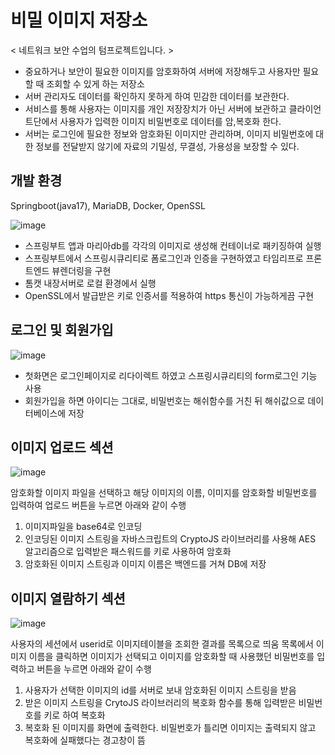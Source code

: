 # 비밀 이미지 저장소
< 네트워크 보안 수업의 텀프로젝트입니다. >
- 중요하거나 보안이 필요한 이미지를 암호화하여 서버에 저장해두고 사용자만 필요할 때 조회할 수 있게 하는 저장소
- 서버 관리자도 데이터를 확인하지 못하게 하여 민감한 데이터를 보관한다. 
- 서비스를 통해 사용자는 이미지를 개인 저장장치가 아닌 서버에 보관하고 클라이언트단에서 사용자가 입력한 이미지 비밀번호로 데이터를 암,복호화 한다. 
- 서버는 로그인에 필요한 정보와 암호화된 이미지만 관리하며, 이미지 비밀번호에 대한 정보를 전달받지 않기에 자료의 기밀성, 무결성, 가용성을 보장할 수 있다.

## 개발 환경
Springboot(java17), MariaDB, Docker, OpenSSL

![image](https://github.com/user-attachments/assets/4ad6a4b3-6d01-44a6-ba3c-4490d5893cc9)

- 스프링부트 앱과 마리아db를 각각의 이미지로 생성해 컨테이너로 패키징하여 실행
- 스프링부트에서 스프링시큐리티로 폼로그인과 인증을 구현하였고 타임리프로 프론트엔드 뷰렌더링을 구현
- 톰캣 내장서버로 로컬 환경에서 실행
- OpenSSL에서 발급받은 키로 인증서를 적용하여 https 통신이 가능하게끔 구현


## 로그인 및 회원가입
![image](https://github.com/user-attachments/assets/6b4213b5-bada-420c-b118-303280e941b0)

- 첫화면은 로그인페이지로 리다이렉트 하였고 스프링시큐리티의 form로그인 기능 사용
- 회원가입을 하면 아이디는 그대로, 비밀번호는 해쉬함수를 거친 뒤 해쉬값으로 데이터베이스에 저장


## 이미지 업로드 섹션
![image](https://github.com/user-attachments/assets/442a214a-8c65-460e-8986-94ca521921f1)

 암호화할 이미지 파일을 선택하고 해당 이미지의 이름, 이미지를 암호화할 비밀번호를 입력하여 업로드 버튼을 누르면 아래와 같이 수행
1) 이미지파일을 base64로 인코딩
2) 인코딩된 이미지 스트링을 자바스크립트의 CryptoJS 라이브러리를 사용해 AES 알고리즘으로 입력받은 패스워드를 키로 사용하여 암호화
3) 암호화된 이미지 스트링과 이미지 이름은 백엔드를 거쳐 DB에 저장

## 이미지 열람하기 섹션
![image](https://github.com/user-attachments/assets/d3d6f145-7594-4757-b2ec-de1aa82e3d3c)

사용자의 세션에서 userid로 이미지테이블을 조회한 결과를 목록으로 띄움
목록에서 이미지 이름을 클릭하면 이미지가 선택되고 이미지를 암호화할 때 사용했던 비밀번호를 
입력하고 버튼을 누르면 아래와 같이 수행
1) 사용자가 선택한 이미지의 id를 서버로 보내 암호화된 이미지 스트링을 받음
2) 받은 이미지 스트링을 CrytoJS 라이브러리의 복호화 함수를 통해 입력받은 비밀번호를 
키로 하여 복호화
3) 복호화 된 이미지를 화면에 출력한다. 비밀번호가 틀리면 이미지는 출력되지 않고 복호화에 실패했다는 경고창이 뜸
